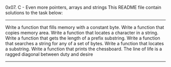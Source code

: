0x07. C - Even more pointers, arrays and strings
This README file contain solutions to the task below:

- - - - - - - - - - - - - - - - - - - - - - - - - - - - - - - - - - -

Write a function that fills memory with a constant byte.
Write a function that copies memory area.
Write a function that locates a character in a string.
Write a function that gets the length of a prefix substring.
Write a function that searches a string for any of a set of bytes.
Write a function that locates a substring.
Write a function that prints the chessboard.
The line of life is a ragged diagonal between duty and desire

- - - - - - - - - - - - - - - - - - - - - - - - - - - - - - - - - - - 

